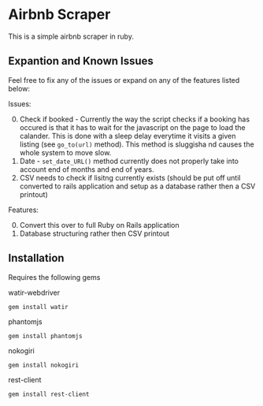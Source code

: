 Airbnb Scraper
=============

This is a simple airbnb scraper in ruby. 

Expantion and Known Issues
-----------

Feel free to fix any of the issues or expand on any of the features listed below:

Issues:

0. Check if booked -  Currently the way the script checks if a booking has occured is that it has to wait for the javascript on the page to load the calander. This is done with a sleep delay everytime it visits a given listing (see `go_to(url)` method). This method is sluggisha nd causes the whole system to move slow. 
0. Date - `set_date_URL()` method currently does not properly take into account end of months and end of years.
0. CSV needs to check if lisitng currently exists (should be put off until converted to rails application and setup as a database rather then a CSV printout)

Features:

0. Convert this over to full Ruby on Rails application
0. Database structuring rather then CSV printout

Installation
-----------

Requires the following gems

watir-webdriver

```
gem install watir
```

phantomjs

```
gem install phantomjs
```

nokogiri

```
gem install nokogiri
```

rest-client

```
gem install rest-client
```

